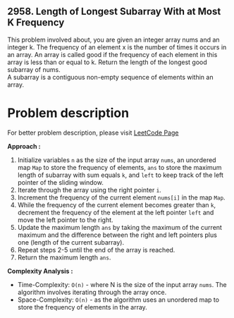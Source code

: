 ## 2958. Length of Longest Subarray With at Most K Frequency

This problem involved about, you are given an integer array nums and an integer k. The frequency of an element x is the number of times it occurs in an array. An array is called good if the frequency of each element in this array is less than or equal to k. Return the length of the longest good subarray of nums.<br/>
A subarray is a contiguous non-empty sequence of elements within an array.

# Problem description

For better problem description, please visit [LeetCode Page](https://leetcode.com/problems/length-of-longest-subarray-with-at-most-k-frequency/description)

**Approach :** <br/>

1. Initialize variables `n` as the size of the input array `nums`, an unordered map `Map` to store the frequency of elements, `ans` to store the maximum length of subarray with sum equals `k`, and `left` to keep track of the left pointer of the sliding window.
2. Iterate through the array using the right pointer `i`.
3. Increment the frequency of the current element `nums[i]` in the map `Map`.
4. While the frequency of the current element becomes greater than `k`, decrement the frequency of the element at the left pointer `left` and move the left pointer to the right.
5. Update the maximum length `ans` by taking the maximum of the current maximum and the difference between the right and left pointers plus one (length of the current subarray).
6. Repeat steps 2-5 until the end of the array is reached.
7. Return the maximum length `ans`.

**Complexity Analysis :**<br/>

-   Time-Complexity: `O(n)` - where N is the size of the input array `nums`. The algorithm involves iterating through the array once.
-   Space-Complexity: `O(n)` - as the algorithm uses an unordered map to store the frequency of elements in the array.
